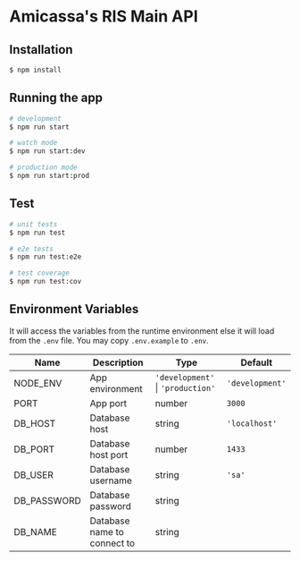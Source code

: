 # Amicassa's RIS Main API

## Installation

```bash
$ npm install
```

## Running the app

```bash
# development
$ npm run start

# watch mode
$ npm run start:dev

# production mode
$ npm run start:prod
```

## Test

```bash
# unit tests
$ npm run test

# e2e tests
$ npm run test:e2e

# test coverage
$ npm run test:cov
```

## Environment Variables

It will access the variables from the runtime environment else it will load from the `.env` file. You may copy `.env.example` to `.env`.

| Name        | Description                 | Type                                  | Default         |
| ----------- | --------------------------- | ------------------------------------- | --------------- |
| NODE_ENV    | App environment             | `'development'` &#124; `'production'` | `'development'` |
| PORT        | App port                    | number                                | `3000`          |
| DB_HOST     | Database host               | string                                | `'localhost'`   |
| DB_PORT     | Database host port          | number                                | `1433`          |
| DB_USER     | Database username           | string                                | `'sa'`          |
| DB_PASSWORD | Database password           | string                                |
| DB_NAME     | Database name to connect to | string                                |
